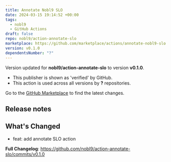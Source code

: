 ```yaml
---
title: Annotate Nobl9 SLO
date: 2024-03-15 19:14:52 +00:00
tags:
  - nobl9
  - GitHub Actions
draft: false
repo: nobl9/action-annotate-slo
marketplace: https://github.com/marketplace/actions/annotate-nobl9-slo
version: v0.1.0
dependentsNumber: "?"
---
```



Version updated for **nobl9/action-annotate-slo** to version **v0.1.0**.
- This publisher is shown as 'verified' by GitHub.
- This action is used across all versions by **?** repositories.

Go to the [GitHub Marketplace](https://github.com/marketplace/actions/annotate-nobl9-slo) to find the latest changes.

## Release notes

## What's Changed
- feat: add annotate SLO action

**Full Changelog**: https://github.com/nobl9/action-annotate-slo/commits/v0.1.0
